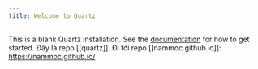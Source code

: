 ```yaml
---
title: Welcome to Quartz
---
```


This is a blank Quartz installation.
See the [documentation](https://quartz.jzhao.xyz) for how to get started. 
Đây là repo [[quartz]]. Đi tới repo [[nammoc.github.io]]: https://nammoc.github.io/
